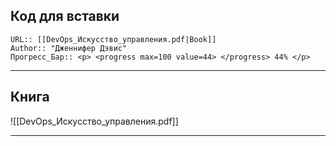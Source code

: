 
## Код для вставки
```
URL:: [[DevOps_Искусство_управления.pdf|Book]]
Author:: "Дженнифер Дэвис"
Прогресс_Бар:: <p> <progress max=100 value=44> </progress> 44% </p>
```
---
## Книга
![[DevOps_Искусство_управления.pdf]]

---
